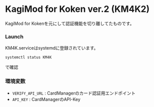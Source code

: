 # KagiMod for Koken ver.2 (KM4K2)

KagiMod for Kokenを元にして認証機能を切り離してたものです。

### Launch

KM4K.serviceはsystemdに登録されています。

```
systemctl status KM4K
```

で確認

### 環境変数

- `VERIFY_API_URL` : CardManagerのカード認証用エンドポイント
- `API_KEY` : CardManagerのAPI-Key
